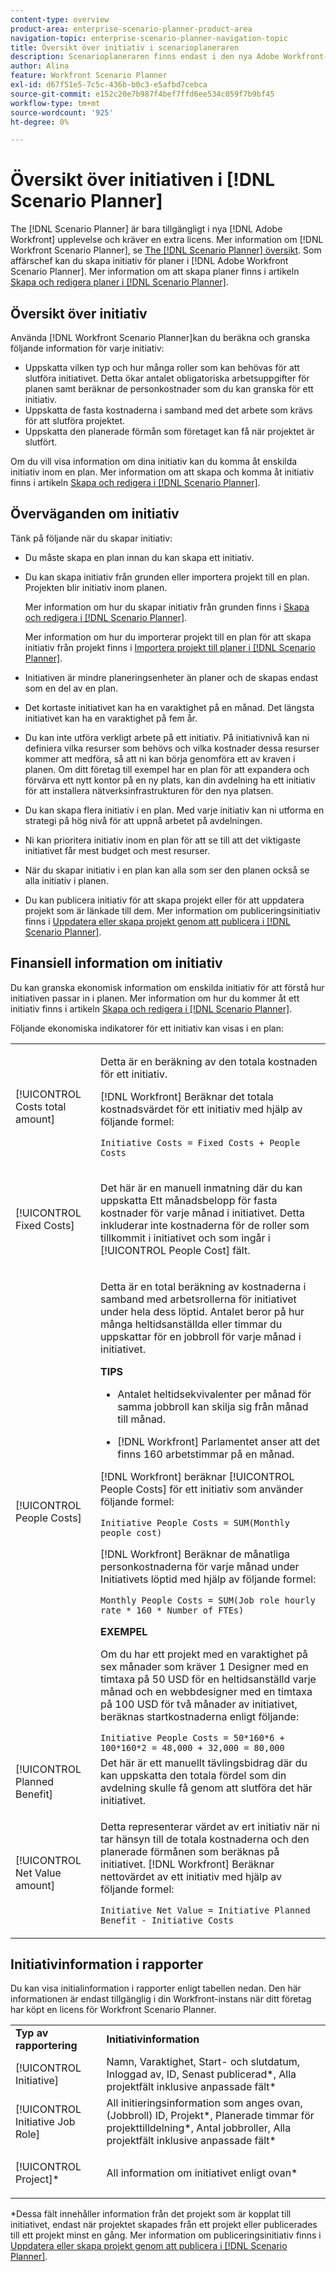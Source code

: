 ```yaml
---
content-type: overview
product-area: enterprise-scenario-planner-product-area
navigation-topic: enterprise-scenario-planner-navigation-topic
title: Översikt över initiativ i scenarioplaneraren
description: Scenarioplaneraren finns endast i den nya Adobe Workfront-upplevelsen och kräver ytterligare en licens. Mer information om Workfront Scenarioplan finns i Översikt över scenarioplanen.
author: Alina
feature: Workfront Scenario Planner
exl-id: d67f51e5-7c5c-436b-b0c3-e5afbd7cebca
source-git-commit: e152c20e7b987f4bef7ffd6ee534c059f7b9bf45
workflow-type: tm+mt
source-wordcount: '925'
ht-degree: 0%

---
```


# Översikt över initiativen i [!DNL Scenario Planner]

The [!DNL Scenario Planner] är bara tillgängligt i nya [!DNL Adobe Workfront] upplevelse och kräver en extra licens. Mer information om [!DNL Workfront Scenario Planner], se [The [!DNL Scenario Planner] översikt](../scenario-planner/scenario-planner-overview.md).
Som affärschef kan du skapa initiativ för planer i [!DNL Adobe Workfront Scenario Planner]. Mer information om att skapa planer finns i artikeln [Skapa och redigera planer i [!DNL Scenario Planner]](../scenario-planner/create-and-edit-plans.md).

## Översikt över initiativ

Använda [!DNL Workfront Scenario Planner]kan du beräkna och granska följande information för varje initiativ:

* Uppskatta vilken typ och hur många roller som kan behövas för att slutföra initiativet. Detta ökar antalet obligatoriska arbetsuppgifter för planen samt beräknar de personkostnader som du kan granska för ett initiativ.
* Uppskatta de fasta kostnaderna i samband med det arbete som krävs för att slutföra projektet.
* Uppskatta den planerade förmån som företaget kan få när projektet är slutfört.

Om du vill visa information om dina initiativ kan du komma åt enskilda initiativ inom en plan. Mer information om att skapa och komma åt initiativ finns i artikeln [Skapa och redigera i [!DNL Scenario Planner]](../scenario-planner/create-and-edit-initiatives.md).

## Överväganden om initiativ

Tänk på följande när du skapar initiativ:

* Du måste skapa en plan innan du kan skapa ett initiativ.
* Du kan skapa initiativ från grunden eller importera projekt till en plan. Projekten blir initiativ inom planen.

   Mer information om hur du skapar initiativ från grunden finns i [Skapa och redigera i [!DNL Scenario Planner]](../scenario-planner/create-and-edit-initiatives.md).

   Mer information om hur du importerar projekt till en plan för att skapa initiativ från projekt finns i [Importera projekt till planer i [!DNL Scenario Planner]](../scenario-planner/import-projects-to-plans.md).

* Initiativen är mindre planeringsenheter än planer och de skapas endast som en del av en plan.
* Det kortaste initiativet kan ha en varaktighet på en månad. Det längsta initiativet kan ha en varaktighet på fem år.
* Du kan inte utföra verkligt arbete på ett initiativ. På initiativnivå kan ni definiera vilka resurser som behövs och vilka kostnader dessa resurser kommer att medföra, så att ni kan börja genomföra ett av kraven i planen. Om ditt företag till exempel har en plan för att expandera och förvärva ett nytt kontor på en ny plats, kan din avdelning ha ett initiativ för att installera nätverksinfrastrukturen för den nya platsen.
* Du kan skapa flera initiativ i en plan. Med varje initiativ kan ni utforma en strategi på hög nivå för att uppnå arbetet på avdelningen.
* Ni kan prioritera initiativ inom en plan för att se till att det viktigaste initiativet får mest budget och mest resurser.
* När du skapar initiativ i en plan kan alla som ser den planen också se alla initiativ i planen.

   <!--
  <p data-mc-conditions="QuicksilverOrClassic.Draft mode">(NOTE: this might change when we add to the access levels granularity)</p>
  -->

* Du kan publicera initiativ för att skapa projekt eller för att uppdatera projekt som är länkade till dem. Mer information om publiceringsinitiativ finns i [Uppdatera eller skapa projekt genom att publicera i [!DNL Scenario Planner]](../scenario-planner/publish-scenarios-update-projects.md).

## Finansiell information om initiativ

Du kan granska ekonomisk information om enskilda initiativ för att förstå hur initiativen passar in i planen. Mer information om hur du kommer åt ett initiativ finns i artikeln [Skapa och redigera i [!DNL Scenario Planner]](../scenario-planner/create-and-edit-initiatives.md).

Följande ekonomiska indikatorer för ett initiativ kan visas i en plan:

<!--
<p>(NOTE: several instances drafted in the table below!) </p>
-->

<table style="table-layout:auto"> 
 <col> 
 <col> 
 <tbody> 
  <tr> 
   <td role="rowheader">[!UICONTROL Costs total amount]</td> 
   <td> <p style="font-weight: normal;">Detta är en beräkning av den totala kostnaden för ett initiativ. </p> <p style="font-weight: normal;">[!DNL Workfront] Beräknar det totala kostnadsvärdet för ett initiativ med hjälp av följande formel:</p> <p style="font-weight: normal;"><code>Initiative Costs = Fixed Costs + People Costs</code> </p> </td> 
  </tr> 
  <tr> 
   <td role="rowheader">[!UICONTROL Fixed Costs]</td> 
   <td> <p><span style="font-weight: normal;">Det här är en manuell inmatning där du kan uppskatta <span>Ett månadsbelopp för fasta kostnader för varje månad i initiativet.</span> Detta inkluderar inte kostnaderna för de roller som tillkommit i initiativet och som ingår i [!UICONTROL People Cost] fält.</span> </p> </td> 
  </tr> 
  <tr> 
   <td role="rowheader">[!UICONTROL People Costs]</td> 
   <td> <p style="font-weight: normal;">Detta är en total beräkning av kostnaderna i samband med arbetsrollerna för initiativet under hela dess löptid. Antalet beror på hur många heltidsanställda eller timmar du uppskattar för en jobbroll för varje månad i initiativet. </p> 
     <p><b>TIPS</b>  
     <ul> 
      <li> <p>Antalet heltidsekvivalenter per månad för samma jobbroll kan skilja sig från månad till månad.</p> </li> 
      <li> <p>[!DNL Workfront] Parlamentet anser att det finns 160 arbetstimmar på en månad. </p> </li> 
     </ul> 
     <p>[!DNL Workfront] beräknar [!UICONTROL People Costs] för ett initiativ som använder följande formel:</p> <p><code>Initiative People Costs = SUM(Monthly people cost)</code> </p> 
    <p> [!DNL Workfront] Beräknar de månatliga personkostnaderna för varje månad under Initiativets löptid med hjälp av följande formel:</p> 
     <p><code>Monthly People Costs = SUM(Job role hourly rate * 160 * Number of FTEs)</code> </p> 
      <p><b>EXEMPEL</b></p>
      <p>Om du har ett projekt med en varaktighet på sex månader som kräver 1 Designer med en timtaxa på 50 USD för en heltidsanställd varje månad och en webbdesigner med en timtaxa på 100 USD för två månader av initiativet, beräknas startkostnaderna enligt följande:</p>
      <code>Initiative People Costs = 50*160*6 + 100*160*2 = 48,000 + 32,000 = 80,000</code>        
  </td> 
  </tr> 
  <tr> 
   <td role="rowheader">[!UICONTROL Planned Benefit]</td> 
   <td>Det här är ett manuellt tävlingsbidrag där du kan uppskatta den totala fördel som din avdelning skulle få genom att slutföra det här initiativet. </td> 
  </tr> 
  <tr> 
   <td role="rowheader">[!UICONTROL Net Value amount]</td> 
   <td> <p style="font-weight: normal;">Detta representerar värdet av ert initiativ när ni tar hänsyn till de totala kostnaderna och den planerade förmånen som beräknas på initiativet. [!DNL Workfront] Beräknar nettovärdet av ett initiativ med hjälp av följande formel:</p> <p style="font-weight: normal;"><code>Initiative Net Value = Initiative Planned Benefit - Initiative Costs</code> </p> </td> 
  </tr> 
 </tbody> 
</table>

<!--drafted content from People Costs:
(NOTE: drafted below)</p> 
       <p>Depending on whether the plan is set up to use FTEs or hours, Workfront uses the following formulas to calculate People Cost:</p> 
       <ul> 
        <li> <p>When using FTEs: </p> <p><code>People Costs = SUM(Job role hourly rate * Number of months in the Duration * 160 * Number of FTEs)</code>, where 160 is the total number of working hours in a month. </p> <p class="example" data-mc-autonum="<b>Example: </b>"><span class="autonumber"><span><b>Example: </b></span></span><span style="font-weight: normal;"> When estimating resources using FTEs,(NOTE: drafted and yellow and fix the rest of the sentence)
      <p>When using hours:</p> 
      <p><code>Monthly People Costs = SUM(Job role hourly rate * Number of hours estimated for an initiative)</code> </p> 
      <p>For information about setting up the plan to use hours or FTE, see <a href="../scenario-planner/create-and-edit-plans.md" class="MCXref xref">Create and edit plans in the Scenario Planner</a>.</p>-->

## Initiativinformation i rapporter

Du kan visa initialinformation i rapporter enligt tabellen nedan. Den här informationen är endast tillgänglig i din Workfront-instans när ditt företag har köpt en licens för Workfront Scenario Planner.

<table style="table-layout:auto"> 
 <col> 
 <col> 
 <tbody> 
  <tr> 
   <td><b>Typ av rapportering</b></td> 
   <td><b>Initiativinformation</b></td> 
  </tr> 
  <tr> 
   <td>[!UICONTROL Initiative] </td> 
   <td>Namn, Varaktighet, Start- och slutdatum, Inloggad av, ID, Senast publicerad*, Alla projektfält inklusive anpassade fält*</td> 
  </tr> 
  <tr> 
   <td>[!UICONTROL Initiative Job Role]</td> 
   <td>All initieringsinformation som anges ovan, (Jobbroll) ID, Projekt*, Planerade timmar för projekttilldelning*, Antal jobbroller, Alla projektfält inklusive anpassade fält*</td> 
  </tr> 
  <tr> 
   <td><p>[!UICONTROL Project]*</p></td> 
   <td> <p>All information om initiativet enligt ovan*</p> </td> 
  </tr> 
 </tbody> 
</table>

*Dessa fält innehåller information från det projekt som är kopplat till initiativet, endast när projektet skapades från ett projekt eller publicerades till ett projekt minst en gång. Mer information om publiceringsinitiativ finns i [Uppdatera eller skapa projekt genom att publicera i [!DNL Scenario Planner]](../scenario-planner/publish-scenarios-update-projects.md).

